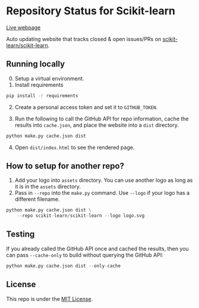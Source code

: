 # Repository Status for Scikit-learn

[Live webpage](https://thomasjpfan.github.io/sklearn-repo-status/)

Auto updating website that tracks closed & open issues/PRs on [scikit-learn/scikit-learn](https://github.com/scikit-learn/scikit-learn/).

## Running locally

0. Setup a virtual environment.
1. Install requirements

```bash
pip install -r requirements
```

2. Create a personal access token and set it to `GITHUB_TOKEN`.

3. Run the following to call the GitHub API for repo information, cache the results into `cache.json`, and place the website into a `dist` directory.

```bash
python make.py cache.json dist
```

4. Open `dist/index.html` to see the rendered page.

## How to setup for another repo?

1. Add your logo into `assets` directory. You can use another logo as long as it is in the `assets` directory.
2. Pass in `--repo` into the `make.py` command. Use `--logo` if your logo has a different filename.

```python
python make.py cache.json dist \
    --repo scikit-learn/scikit-learn --logo logo.svg
```

## Testing

If you already called the GitHub API once and cached the results, then you can pass
`--cache-only` to build without querying the GitHub API:

```python
python make.py cache.json dist --only-cache
```

## License

This repo is under the [MIT License](LICENSE).
